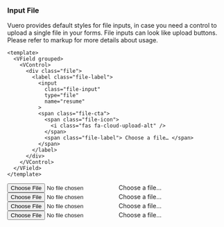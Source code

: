### Input File

Vuero provides default styles for file inputs, in case you need a control
to upload a single file in your forms.
File inputs can look like upload buttons.
Please refer to markup for more details about usage.

<!--code-->

```vue
<template>
  <VField grouped>
    <VControl>
      <div class="file">
        <label class="file-label">
          <input
            class="file-input"
            type="file"
            name="resume"
          >
          <span class="file-cta">
            <span class="file-icon">
              <i class="fas fa-cloud-upload-alt" />
            </span>
            <span class="file-label"> Choose a file… </span>
          </span>
        </label>
      </div>
    </VControl>
  </VField>
</template>
```

<!--/code-->

<!--example-->

<VField grouped>
    <VControl>
        <div class="file">
            <label class="file-label">
                <input class="file-input" type="file" name="resume">
                <span class="file-cta">
                    <span class="file-icon">
                        <i class="fas fa-cloud-upload-alt"></i>
                    </span>
                    <span class="file-label">
                        Choose a file…
                    </span>
                </span>
            </label>
        </div>
    </VControl>
    <VControl>
        <div class="file is-default">
            <label class="file-label">
                <input class="file-input" type="file" name="resume">
                <span class="file-cta">
                    <span class="file-icon">
                        <i class="fas fa-cloud-upload-alt"></i>
                    </span>
                    <span class="file-label">
                        Choose a file…
                    </span>
                </span>
            </label>
        </div>
    </VControl>
    <VControl>
        <div class="file is-primary">
            <label class="file-label">
                <input class="file-input" type="file" name="resume">
                <span class="file-cta">
                    <span class="file-icon">
                        <i class="fas fa-cloud-upload-alt"></i>
                    </span>
                    <span class="file-label">
                        Choose a file…
                    </span>
                </span>
            </label>
        </div>
    </VControl>
    <VControl>
        <div class="file is-info">
            <label class="file-label">
                <input class="file-input" type="file" name="resume">
                <span class="file-cta">
                    <span class="file-icon">
                        <i class="fas fa-cloud-upload-alt"></i>
                    </span>
                    <span class="file-label">
                        Choose a file…
                    </span>
                </span>
            </label>
        </div>
    </VControl>
</VField>

<!--/example-->
